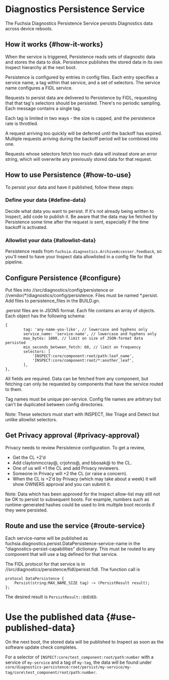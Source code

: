 # Diagnostics Persistence Service

The Fuchsia Diagnostics Persistence Service persists Diagnostics data across
device reboots.

## How it works {#how-it-works}

When the service is triggered, Persistence reads sets of diagnostic data and
stores the data to disk. Persistence publishes the stored data in its own
Inspect hierarchy at the next boot.

Persistence is configured by entries in config files. Each entry specifies a
service name, a tag within that service, and a set of selectors. The service
name configures a FIDL service.

Requests to persist data are delivered to Persistence by FIDL, requesting that
that tag's selectors should be persisted. There's no periodic sampling. Each
message contains a single tag.

Each tag is limited in two ways - the size is capped, and the persistence rate
is throttled.

A request arriving too quickly will be deferred until the backoff has expired.
Multiple requests arriving during the backoff period will be combined into one.

Requests whose selectors fetch too much data will instead store an error
string, which will overwrite any previously stored data for that request.

## How to use Persistence {#how-to-use}

To persist your data and have it published, follow these steps:

### Define your data {#define-data}

Decide what data you want to persist. If it's not already being written to
Inspect, add code to publish it. Be aware that the data may be fetched by
Persistence some time after the request is sent, especially if the time
backoff is activated.

### Allowlist your data {#allowlist-data}

Persistence reads from `fuchsia.diagnostics.ArchiveAccessor.feedback`, so you'll
need to have your Inspect data allowlisted in a config file for that pipeline.

## Configure Persistence {#configure}

Put files into //src/diagnostics/config/persistence or
//vendor/*/diagnostics/config/persistence.
Files must be named *.persist. Add files to persistence_files in the BUILD.gn.

.persist files are in JSON5 format. Each file contains an array of objects.
Each object has the following schema:

```
{
        tag: 'any-name-you-like', // lowercase and hyphens only
        service_name: 'service-name', // lowercase and hyphens only
        max_bytes: 1000, // limit on size of JSON-format data persisted
        min_seconds_between_fetch: 60, // limit on frequency
        selectors: [
            'INSPECT:core/component:root/path:leaf_name',
            'INSPECT:core/component:root/*:another_leaf',
        ],
},
```

All fields are required. Data can be fetched from any component, but fetching
can only be requested by components that have the service routed to them.

Tag names must be unique per-service. Config file names are arbitrary but
can't be duplicated between config directories.

Note: These selectors must start with INSPECT, like Triage and Detect but
unlike allowlist selectors.

## Get Privacy approval {#privacy-approval}

Privacy needs to review Persistence configuration. To get a review,

*   Get the CL +2'd
*   Add claytonmccray@, crjohns@, and bbosak@ to the CL.
*   One of us will +1 the CL and add Privacy reviewers.
*   Someone in Privacy will +2 the CL (or raise a concern).
*   When the CL is +2'd by Privacy (which may take about a week) it will show
    OWNERS approval and you can submit it.

Note: Data which has been approved for the Inspect allow-list may still not
be OK to persist to subsequent boots. For example, numbers such as
runtime-generated hashes could be used to link multiple boot records if
they were persisted.

## Route and use the service {#route-service}

Each service-name will be published as
fuchsia.diagnostics.persist.DataPersistence-service-name in the
"diagnostics-persist-capabilities" dictionary. This must be routed to any
component that will use a tag defined for that service.

The FIDL protocol for that service is in
//src/diagnostics/persistence/fidl/persist.fidl. The function call is

```
protocol DataPersistence {
    Persist(string:MAX_NAME_SIZE tag) -> (PersistResult result);
};
```

The desired result is `PersistResult::QUEUED`.

# Use the published data {#use-published-data}

On the next boot, the stored data will be published to Inspect as soon as the
software update check completes.

For a selector of `INSPECT:core/test_component:root/path:number` with a service
of `my-service` and a tag of `my-tag`, the data will be found under
`core/diagnostics-persistence:root/persist/my-service/my-tag/core\test_component/root/path:number`.
